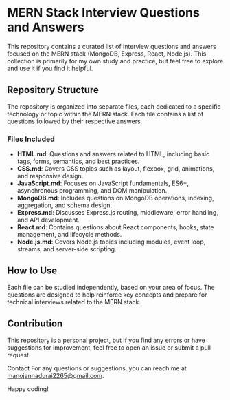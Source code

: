 # MERN Stack Interview Questions and Answers

This repository contains a curated list of interview questions and answers focused on the MERN stack (MongoDB, Express, React, Node.js). This collection is primarily for my own study and practice, but feel free to explore and use it if you find it helpful.

## Repository Structure

The repository is organized into separate files, each dedicated to a specific technology or topic within the MERN stack. Each file contains a list of questions followed by their respective answers.

### Files Included

- **HTML.md**: Questions and answers related to HTML, including basic tags, forms, semantics, and best practices.
- **CSS.md**: Covers CSS topics such as layout, flexbox, grid, animations, and responsive design.
- **JavaScript.md**: Focuses on JavaScript fundamentals, ES6+, asynchronous programming, and DOM manipulation.
- **MongoDB.md**: Includes questions on MongoDB operations, indexing, aggregation, and schema design.
- **Express.md**: Discusses Express.js routing, middleware, error handling, and API development.
- **React.md**: Contains questions about React components, hooks, state management, and lifecycle methods.
- **Node.js.md**: Covers Node.js topics including modules, event loop, streams, and server-side scripting.

## How to Use

Each file can be studied independently, based on your area of focus. The questions are designed to help reinforce key concepts and prepare for technical interviews related to the MERN stack.

## Contribution

This repository is a personal project, but if you find any errors or have suggestions for improvement, feel free to open an issue or submit a pull request.

Contact For any questions or suggestions, you can reach me at [manojannadurai2265@gmail.com](manojannadurai2265@gmail.com).

Happy coding!
